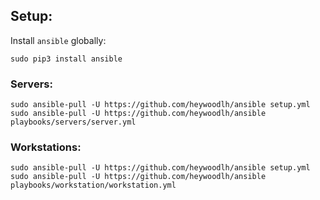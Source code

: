 ## Setup:

Install `ansible` globally:

```
sudo pip3 install ansible
```

### Servers:

```
sudo ansible-pull -U https://github.com/heywoodlh/ansible setup.yml
sudo ansible-pull -U https://github.com/heywoodlh/ansible playbooks/servers/server.yml
```

### Workstations:

```
sudo ansible-pull -U https://github.com/heywoodlh/ansible setup.yml
sudo ansible-pull -U https://github.com/heywoodlh/ansible playbooks/workstation/workstation.yml
```
